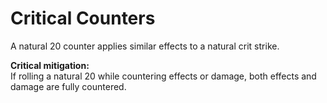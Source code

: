 # Critical Counters

A natural 20 counter applies similar effects to a natural crit strike.

**Critical mitigation:**  
If rolling a natural 20 while countering effects or damage, both effects and damage are fully countered.
